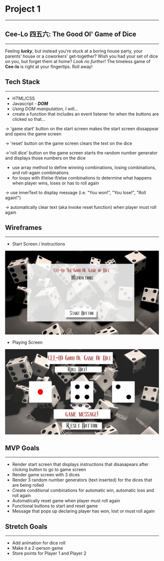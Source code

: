# Project 1
___
## Cee-Lo 四五六: The Good Ol' Game of Dice
___
Feeling _**lucky**_, but instead you're stuck at a boring house party, your parents' house or a coworkers' get-together? Wish you had your set of dice on you, but forget them at home? *Look no further!* The timeless game of **Cee-lo** is right at your fingertips. Roll away! 


## Tech Stack
___
* HTML/CSS 
* Javascript - _**DOM**_
* *Using DOM manipulation, I will...*
* create a function that includes an event listener for when the buttons are clicked so that...


→ 'game start' button on the start screen makes the start screen dissappear and opens the game screen

→ 'reset' button on the game screen clears the text on the dice


→'roll dice' button on the game screen starts the random number generator and displays those numbers on the dice
* use array method to define winning combinations, losing combinations, and roll-again combinations
* for loops with if/else if/else combinations to determine what happens when player wins, loses or has to roll again


→ use innerText to display message (i.e. "You won!", "You lose!", "Roll again!")


→ automatically clear text (aka invoke reset function) when player must roll again

## Wireframes
___
* Start Screen / Instructions 

![Start Screen](./Wireframe_Draft_StartScreen.jpg)

* Playing Screen

![Game Screen](./Wireframe_Draft_GameScreen.jpg)

## MVP Goals
___
* Render start screen that displays instructions that disasapears after clicking button to go to game screen
* Render game screen with 3 dices
* Render 3 random number generators (text inserted) for the dices that are being rolled
* Create conditional combinations for automatic win, automatic loss and roll again
* Automatically reset game when player must roll again
* Functional buttons to start and reset game
* Message that pops up declaring player has won, lost or must roll again

## Stretch Goals 
___
* Add animation for dice roll
* Make it a 2-person game
* Store points for Player 1 and Player 2